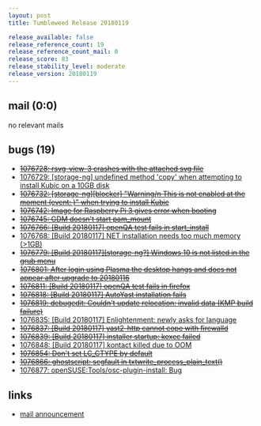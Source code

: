 ```yaml
---
layout: post
title: Tumbleweed Release 20180119

release_available: false
release_reference_count: 19
release_reference_count_mail: 0
release_score: 83
release_stability_level: moderate
release_version: 20180119
---
```


## mail (0:0)

no relevant mails

## bugs (19)

<!--more-->

- ~~[1076728: rsvg-view-3 crashes with the attached svg file](https://bugzilla.opensuse.org/show_bug.cgi?id=1076728)~~
- [1076729: \[storage-ng\] undefined method 'copy' when attempting to install Kubic on a 10GB disk](https://bugzilla.opensuse.org/show_bug.cgi?id=1076729)
- ~~[1076732: \[storage-ng\]\[blocker\] "Warning/n This is not enabled at the moment (event: )" when trying to install Kubic](https://bugzilla.opensuse.org/show_bug.cgi?id=1076732)~~
- ~~[1076742: Image for Raspberry Pi 3 gives error when booting](https://bugzilla.opensuse.org/show_bug.cgi?id=1076742)~~
- ~~[1076745: GDM doesn't start pam_mount](https://bugzilla.opensuse.org/show_bug.cgi?id=1076745)~~
- ~~[1076766: \[Build 20180117\] openQA test fails in start_install](https://bugzilla.opensuse.org/show_bug.cgi?id=1076766)~~
- [1076768: \[Build 20180117\] NET installation needs too much memory (>1GB)](https://bugzilla.opensuse.org/show_bug.cgi?id=1076768)
- ~~[1076779: \[Build 20180117\]\[storage-ng?\] Windows 10 is not listed in the grub menu](https://bugzilla.opensuse.org/show_bug.cgi?id=1076779)~~
- ~~[1076801: After login using Plasma the desktop hangs and does not appear after upgrade to 20180116](https://bugzilla.opensuse.org/show_bug.cgi?id=1076801)~~
- ~~[1076811: \[Build 20180117\] openQA test fails in firefox](https://bugzilla.opensuse.org/show_bug.cgi?id=1076811)~~
- ~~[1076818: \[Build 20180117\] AutoYast installation fails](https://bugzilla.opensuse.org/show_bug.cgi?id=1076818)~~
- ~~[1076819: debugedit: Couldn't update relocation: invalid data (KMP build failure)](https://bugzilla.opensuse.org/show_bug.cgi?id=1076819)~~
- [1076835: \[Build 20180117\] Enlightenment: newly asks for language](https://bugzilla.opensuse.org/show_bug.cgi?id=1076835)
- ~~[1076837: \[Build 20180117\] yast2-http cannot cope with firewalld](https://bugzilla.opensuse.org/show_bug.cgi?id=1076837)~~
- ~~[1076839: \[Build 20180117\] installer startup: kexec failed](https://bugzilla.opensuse.org/show_bug.cgi?id=1076839)~~
- [1076848: \[Build 20180117\] kontact killed due to OOM](https://bugzilla.opensuse.org/show_bug.cgi?id=1076848)
- ~~[1076854: Don't set LC_CTYPE by default](https://bugzilla.opensuse.org/show_bug.cgi?id=1076854)~~
- ~~[1076866: ghostscript: segfault in txtwrite_process_plain_text()](https://bugzilla.opensuse.org/show_bug.cgi?id=1076866)~~
- [1076877: openSUSE:Tools/osc-plugin-install: Bug](https://bugzilla.opensuse.org/show_bug.cgi?id=1076877)



## links

- [mail announcement](https://lists.opensuse.org/opensuse-factory/2018-01/msg00395.html)
